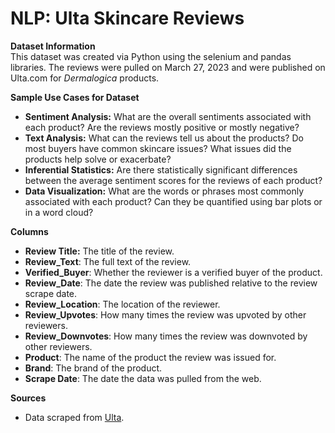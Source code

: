 # NLP: Ulta Skincare Reviews

**Dataset Information**  
This dataset was created via Python using the selenium and pandas libraries. The reviews were pulled on March 27, 2023 and were published on Ulta.com for *Dermalogica* products. 

**Sample Use Cases for Dataset**
- **Sentiment Analysis:** What are the overall sentiments associated with each product? Are the reviews mostly positive or mostly negative? 
- **Text Analysis:** What can the reviews tell us about the products? Do most buyers have common skincare issues? What issues did the products help solve or exacerbate? 
- **Inferential Statistics:** Are there statistically significant differences between the average sentiment scores for the reviews of each product? 
- **Data Visualization:** What are the words or phrases most commonly associated with each product? Can they be quantified using bar plots or in a word cloud? 

**Columns**
- **Review Title:** The title of the review.
- **Review_Text**: The full text of the review.
- **Verified_Buyer**: Whether the reviewer is a verified buyer of the product.
- **Review_Date**: The date the review was published relative to the review scrape date.
- **Review_Location**: The location of the reviewer.
- **Review_Upvotes**: How many times the review was upvoted by other reviewers.
- **Review_Downvotes**: How many times the review was downvoted by other reviewers.
- **Product**: The name of the product the review was issued for.
- **Brand**: The brand of the product.
- **Scrape Date**: The date the data was pulled from the web.

**Sources**
- Data scraped from [Ulta](https://www.ulta.com/shop/skin-care/cleansers/cleansing-exfoliators). 
